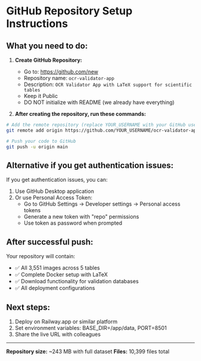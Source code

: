 # GitHub Repository Setup Instructions

## What you need to do:

1. **Create GitHub Repository:**
   - Go to: https://github.com/new
   - Repository name: `ocr-validator-app`
   - Description: `OCR Validator App with LaTeX support for scientific tables`
   - Keep it Public
   - DO NOT initialize with README (we already have everything)

2. **After creating the repository, run these commands:**

```bash
# Add the remote repository (replace YOUR_USERNAME with your GitHub username)
git remote add origin https://github.com/YOUR_USERNAME/ocr-validator-app.git

# Push your code to GitHub
git push -u origin main
```

## Alternative if you get authentication issues:

If you get authentication issues, you can:

1. Use GitHub Desktop application
2. Or use Personal Access Token:
   - Go to GitHub Settings → Developer settings → Personal access tokens
   - Generate a new token with "repo" permissions
   - Use token as password when prompted

## After successful push:

Your repository will contain:
- ✅ All 3,551 images across 5 tables
- ✅ Complete Docker setup with LaTeX
- ✅ Download functionality for validation databases
- ✅ All deployment configurations

## Next steps:
1. Deploy on Railway.app or similar platform
2. Set environment variables: BASE_DIR=/app/data, PORT=8501
3. Share the live URL with colleagues

---
**Repository size:** ~243 MB with full dataset
**Files:** 10,399 files total
